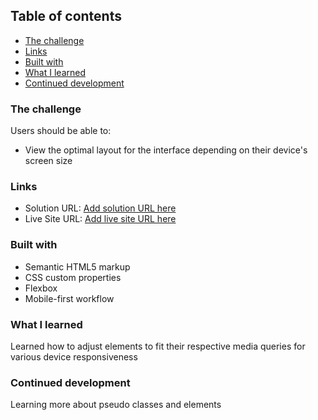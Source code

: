
## Table of contents

  - [The challenge](#the-challenge)
  - [Links](#links)
  - [Built with](#built-with)
  - [What I learned](#what-i-learned)
  - [Continued development](#continued-development)


### The challenge

Users should be able to:

- View the optimal layout for the interface depending on their device's screen size


### Links

- Solution URL: [Add solution URL here](https://github.com/Ibhassan01/fylo-dark-theme-landing-page)
- Live Site URL: [Add live site URL here](https://fylo-dark-theme-landing-page-flax.vercel.app/)

### Built with

- Semantic HTML5 markup
- CSS custom properties
- Flexbox
- Mobile-first workflow

### What I learned

Learned how to adjust elements to fit their respective media queries for various device responsiveness

### Continued development

Learning more about pseudo classes and elements



